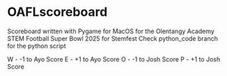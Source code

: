 # OAFLscoreboard
Scoreboard written with Pygame for MacOS for the Olentangy Academy STEM Football Super Bowl 2025 for Stemfest
Check python_code branch for the python script

W - -1 to Ayo Score
E - +1 to Ayo Score
O - -1 to Josh Score
P - +1 to Josh Score
